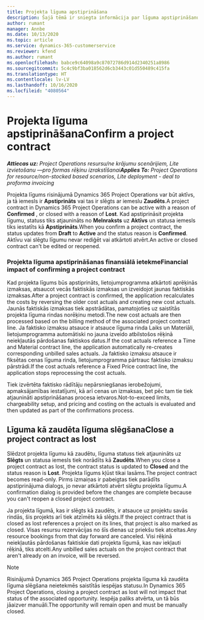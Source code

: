 ```yaml
---
title: Projekta līguma apstiprināšana
description: Šajā tēmā ir sniegta informācija par līguma apstiprināšanu risinājumā Project Operations.
author: rumant
manager: Annbe
ms.date: 10/13/2020
ms.topic: article
ms.service: dynamics-365-customerservice
ms.reviewer: kfend
ms.author: rumant
ms.openlocfilehash: babce9c64098a9c87072786d914d2340251a8986
ms.sourcegitcommit: 5c4c9bf3ba018562d6cb3443c01d550489c415fa
ms.translationtype: HT
ms.contentlocale: lv-LV
ms.lasthandoff: 10/16/2020
ms.locfileid: "4080564"
---
```

# <a name="confirm-a-project-contract"></a><span data-ttu-id="841e6-103">Projekta līguma apstiprināšana</span><span class="sxs-lookup"><span data-stu-id="841e6-103">Confirm a project contract</span></span>

<span data-ttu-id="841e6-104">_**Attiecas uz:** Project Operations resursu/ne krājumu scenārijiem, Lite izvietošanu —pro formas rēķinu izrakstīšanai_</span><span class="sxs-lookup"><span data-stu-id="841e6-104">_**Applies To:** Project Operations for resource/non-stocked based scenarios, Lite deployment - deal to proforma invoicing_</span></span>

<span data-ttu-id="841e6-105">Projekta līgums risinājumā Dynamics 365 Project Operations var būt aktīvs, ja tā iemesls ir **Apstiprināts** vai tas ir slēgts ar iemeslu **Zaudēts**.</span><span class="sxs-lookup"><span data-stu-id="841e6-105">A project contract in Dynamics 365 Project Operations can be active with a reason of **Confirmed** , or closed with a reason of **Lost**.</span></span> <span data-ttu-id="841e6-106">Kad apstiprināsit projekta līgumu, statuss tiks atjaunināts no **Melnraksts** uz **Aktīvs** un statusa iemesls tiks iestatīts kā **Apstiprināts**.</span><span class="sxs-lookup"><span data-stu-id="841e6-106">When you confirm a project contract, the status updates from **Draft** to **Active** and the status reason is **Confirmed**.</span></span> <span data-ttu-id="841e6-107">Aktīvu vai slēgtu līgumu nevar rediģēt vai atkārtoti atvērt.</span><span class="sxs-lookup"><span data-stu-id="841e6-107">An active or closed contract can't be edited or reopened.</span></span> 

### <a name="financial-impact-of-confirming-a-project-contract"></a><span data-ttu-id="841e6-108">Projekta līguma apstiprināšanas finansiālā ietekme</span><span class="sxs-lookup"><span data-stu-id="841e6-108">Financial impact of confirming a project contract</span></span>

<span data-ttu-id="841e6-109">Kad projekta līgums būs apstiprināts, lietojumprogramma atkārtoti aprēķinās izmaksas, atsaucot vecās faktiskās izmaksas un izveidojot jaunas faktiskās izmaksas.</span><span class="sxs-lookup"><span data-stu-id="841e6-109">After a project contract is confirmed, the application recalculates the costs by reversing the older cost actuals and creating new cost actuals.</span></span> <span data-ttu-id="841e6-110">Jaunās faktiskās izmaksas tiek apstrādātas, pamatojoties uz saistītās projekta līguma rindas norēķinu metodi.</span><span class="sxs-lookup"><span data-stu-id="841e6-110">The new cost actuals are then processed based on the billing method of the associated project contract line.</span></span> <span data-ttu-id="841e6-111">Ja faktisko izmaksu atsauce ir atsauce līguma rinda Laiks un Materiāli, lietojumprogramma automātiski no jauna izveido atbilstošos rēķinā neiekļautās pārdošanas faktiskos datus.</span><span class="sxs-lookup"><span data-stu-id="841e6-111">If the cost actuals reference a Time and Material contract line, the application automatically re-creates corresponding unbilled sales actuals.</span></span> <span data-ttu-id="841e6-112">Ja faktisko izmaksu atsauce ir fiksētas cenas līguma rinda, lietojumprogramma pārtrauc faktisko izmaksu pārstrādi.</span><span class="sxs-lookup"><span data-stu-id="841e6-112">If the cost actuals reference a Fixed Price contract line, the application stops reprocessing the cost actuals.</span></span>

<span data-ttu-id="841e6-113">Tiek izvērtēta faktisko rādītāju nepārsniegšanas ierobežojumi, apmaksājamības iestatījumi, kā arī cenas un izmaksas, bet pēc tam tie tiek atjaunināti apstiprināšanas procesa ietvaros.</span><span class="sxs-lookup"><span data-stu-id="841e6-113">Not-to-exceed limits, chargeability setup, and pricing and costing on the actuals is evaluated and then updated as part of the confirmations process.</span></span>

## <a name="close-a-project-contract-as-lost"></a><span data-ttu-id="841e6-114">Līguma kā zaudēta līguma slēgšana</span><span class="sxs-lookup"><span data-stu-id="841e6-114">Close a project contract as lost</span></span>

<span data-ttu-id="841e6-115">Slēdzot projekta līgumu kā zaudētu, līguma statuss tiek atjaunināts uz **Slēgts** un statusa iemesls tiek norādīts kā **Zaudēts**.</span><span class="sxs-lookup"><span data-stu-id="841e6-115">When you close a project contract as lost, the contract status is updated to **Closed** and the status reason is **Lost**.</span></span> <span data-ttu-id="841e6-116">Projekta līgums kļūst tikai lasāms.</span><span class="sxs-lookup"><span data-stu-id="841e6-116">The project contract becomes read-only.</span></span> <span data-ttu-id="841e6-117">Pirms izmaiņas ir pabeigtas tiek parādīts apstiprinājuma dialogs, jo nevar atkārtoti atvērt slēgtu projekta līgumu.</span><span class="sxs-lookup"><span data-stu-id="841e6-117">A confirmation dialog is provided before the changes are complete because you can't reopen a closed project contract.</span></span>

<span data-ttu-id="841e6-118">Ja projekta līgumā, kas ir slēgts kā zaudēts, ir atsauce uz projektu savās rindās, šis projekts arī tiek atzīmēts kā slēgts.</span><span class="sxs-lookup"><span data-stu-id="841e6-118">If the project contract that is closed as lost references a project on its lines, that project is also marked as closed.</span></span> <span data-ttu-id="841e6-119">Visas resursu rezervācijas no šīs dienas uz priekšu tiek atceltas.</span><span class="sxs-lookup"><span data-stu-id="841e6-119">Any resource bookings from that day forward are canceled.</span></span> <span data-ttu-id="841e6-120">Visi rēķinā neiekļautās pārdošanas faktiskie dati projekta līgumā, kas nav iekļauti rēķinā, tiks atcelti.</span><span class="sxs-lookup"><span data-stu-id="841e6-120">Any unbilled sales actuals on the project contract that aren't already on an invoice, will be reversed.</span></span>

> [!NOTE]
> <span data-ttu-id="841e6-121">Risinājumā Dynamics 365 Project Operations projekta līguma kā zaudēta līguma slēgšana neietekmēs saistītās iespējas statusu.</span><span class="sxs-lookup"><span data-stu-id="841e6-121">In Dynamics 365 Project Operations, closing a project contract as lost will not impact that status of the associated opportunity.</span></span> <span data-ttu-id="841e6-122">Iespēja paliks atvērta, un tā būs jāaizver manuāli.</span><span class="sxs-lookup"><span data-stu-id="841e6-122">The opportunity will remain open and must be manually closed.</span></span>
